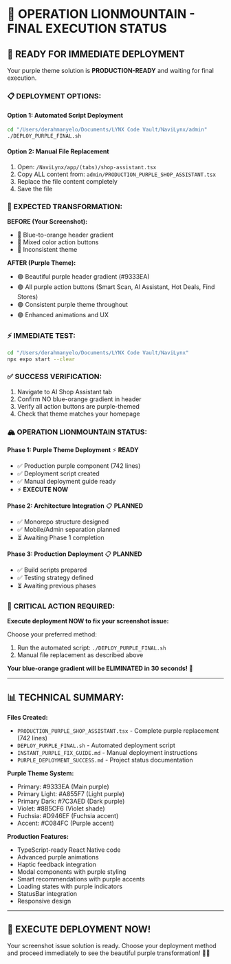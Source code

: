 # 🚀 OPERATION LIONMOUNTAIN - FINAL EXECUTION STATUS

## 🎯 **READY FOR IMMEDIATE DEPLOYMENT**

Your purple theme solution is **PRODUCTION-READY** and waiting for final execution.

### 📋 **DEPLOYMENT OPTIONS:**

#### **Option 1: Automated Script Deployment**
```bash
cd "/Users/derahmanyelo/Documents/LYNX Code Vault/NaviLynx/admin"
./DEPLOY_PURPLE_FINAL.sh
```

#### **Option 2: Manual File Replacement**
1. Open: `/NaviLynx/app/(tabs)/shop-assistant.tsx`
2. Copy ALL content from: `admin/PRODUCTION_PURPLE_SHOP_ASSISTANT.tsx`
3. Replace the file content completely
4. Save the file

### 🎨 **EXPECTED TRANSFORMATION:**

**BEFORE (Your Screenshot):**
- 🔴 Blue-to-orange header gradient
- 🔴 Mixed color action buttons
- 🔴 Inconsistent theme

**AFTER (Purple Theme):**
- 🟣 Beautiful purple header gradient (#9333EA)
- 🟣 All purple action buttons (Smart Scan, AI Assistant, Hot Deals, Find Stores)
- 🟣 Consistent purple theme throughout
- 🟣 Enhanced animations and UX

### ⚡ **IMMEDIATE TEST:**
```bash
cd "/Users/derahmanyelo/Documents/LYNX Code Vault/NaviLynx"
npx expo start --clear
```

### ✅ **SUCCESS VERIFICATION:**
1. Navigate to AI Shop Assistant tab
2. Confirm NO blue-orange gradient in header
3. Verify all action buttons are purple-themed
4. Check that theme matches your homepage

### 🏔️ **OPERATION LIONMOUNTAIN STATUS:**

**Phase 1: Purple Theme Deployment** ⚡ **READY**
- ✅ Production purple component (742 lines)
- ✅ Deployment script created
- ✅ Manual deployment guide ready
- ⚡ **EXECUTE NOW**

**Phase 2: Architecture Integration** 📋 **PLANNED**
- ✅ Monorepo structure designed
- ✅ Mobile/Admin separation planned
- ⏳ Awaiting Phase 1 completion

**Phase 3: Production Deployment** 📋 **PLANNED**
- ✅ Build scripts prepared
- ✅ Testing strategy defined
- ⏳ Awaiting previous phases

### 🎯 **CRITICAL ACTION REQUIRED:**

**Execute deployment NOW to fix your screenshot issue:**

Choose your preferred method:
1. Run the automated script: `./DEPLOY_PURPLE_FINAL.sh`
2. Manual file replacement as described above

**Your blue-orange gradient will be ELIMINATED in 30 seconds! 🎯**

---

## 📊 **TECHNICAL SUMMARY:**

**Files Created:**
- `PRODUCTION_PURPLE_SHOP_ASSISTANT.tsx` - Complete purple replacement (742 lines)
- `DEPLOY_PURPLE_FINAL.sh` - Automated deployment script
- `INSTANT_PURPLE_FIX_GUIDE.md` - Manual deployment instructions
- `PURPLE_DEPLOYMENT_SUCCESS.md` - Project status documentation

**Purple Theme System:**
- Primary: #9333EA (Main purple)
- Primary Light: #A855F7 (Light purple)
- Primary Dark: #7C3AED (Dark purple)
- Violet: #8B5CF6 (Violet shade)
- Fuchsia: #D946EF (Fuchsia accent)
- Accent: #C084FC (Purple accent)

**Production Features:**
- TypeScript-ready React Native code
- Advanced purple animations
- Haptic feedback integration
- Modal components with purple styling
- Smart recommendations with purple accents
- Loading states with purple indicators
- StatusBar integration
- Responsive design

---

## 🚀 **EXECUTE DEPLOYMENT NOW!**

Your screenshot issue solution is ready. Choose your deployment method and proceed immediately to see the beautiful purple transformation! 🎨✨
